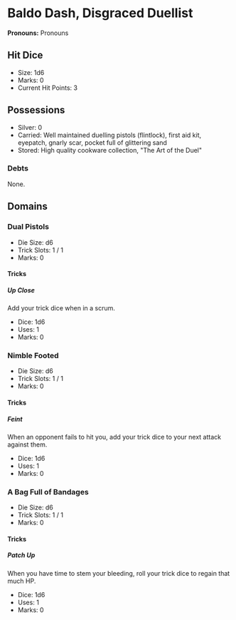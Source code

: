 # Baldo Dash, Disgraced Duellist

**Pronouns:** Pronouns

## Hit Dice

- Size: 1d6
- Marks: 0
- Current Hit Points: 3

## Possessions

- Silver: 0
- Carried: Well maintained duelling pistols (flintlock), first aid kit, eyepatch, gnarly scar, pocket full of glittering sand
- Stored: High quality cookware collection, "The Art of the Duel"

### Debts

None.

## Domains

### Dual Pistols

- Die Size: d6
- Trick Slots: 1 / 1
- Marks: 0

#### Tricks

##### Up Close

Add your trick dice when in a scrum.

- Dice: 1d6
- Uses: 1
- Marks: 0

### Nimble Footed

- Die Size: d6
- Trick Slots: 1 / 1
- Marks: 0

#### Tricks

##### Feint

When an opponent fails to hit you, add your trick dice to your next attack against them.

- Dice: 1d6
- Uses: 1
- Marks: 0

### A Bag Full of Bandages

- Die Size: d6
- Trick Slots: 1 / 1
- Marks: 0

#### Tricks

##### Patch Up

When you have time to stem your bleeding, roll your trick dice to regain that much HP.

- Dice: 1d6
- Uses: 1
- Marks: 0
